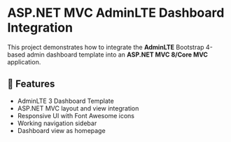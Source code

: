 # ASP.NET MVC AdminLTE Dashboard Integration

This project demonstrates how to integrate the **AdminLTE** Bootstrap 4-based admin dashboard template into an **ASP.NET MVC 8/Core MVC** application.

## 🚀 Features

- AdminLTE 3 Dashboard Template
- ASP.NET MVC layout and view integration
- Responsive UI with Font Awesome icons
- Working navigation sidebar
- Dashboard view as homepage





